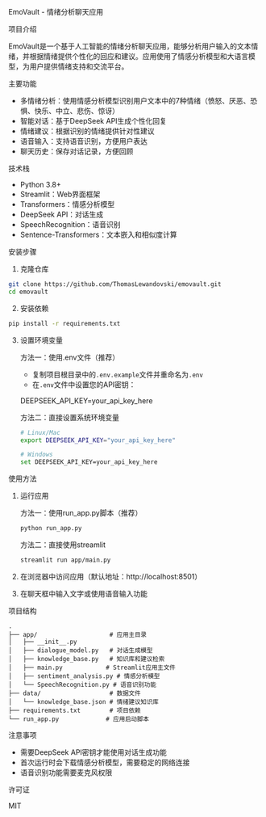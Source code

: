 EmoVault - 情绪分析聊天应用

项目介绍

EmoVault是一个基于人工智能的情绪分析聊天应用，能够分析用户输入的文本情绪，并根据情绪提供个性化的回应和建议。应用使用了情感分析模型和大语言模型，为用户提供情绪支持和交流平台。

主要功能

- 多情绪分析：使用情感分析模型识别用户文本中的7种情绪（愤怒、厌恶、恐惧、快乐、中立、悲伤、惊讶）
- 智能对话：基于DeepSeek API生成个性化回复
- 情绪建议：根据识别的情绪提供针对性建议
- 语音输入：支持语音识别，方便用户表达
- 聊天历史：保存对话记录，方便回顾

技术栈

- Python 3.8+
- Streamlit：Web界面框架
- Transformers：情感分析模型
- DeepSeek API：对话生成
- SpeechRecognition：语音识别
- Sentence-Transformers：文本嵌入和相似度计算

安装步骤

1. 克隆仓库
```bash
git clone https://github.com/ThomasLewandovski/emovault.git
cd emovault
```


2. 安装依赖
```bash
pip install -r requirements.txt
```


3. 设置环境变量

   方法一：使用.env文件（推荐）
   - 复制项目根目录中的`.env.example`文件并重命名为`.env`
   - 在`.env`文件中设置您的API密钥：

   DEEPSEEK_API_KEY=your_api_key_here

   
   方法二：直接设置系统环境变量
   ```bash
   # Linux/Mac
   export DEEPSEEK_API_KEY="your_api_key_here"  
   
   # Windows
   set DEEPSEEK_API_KEY=your_api_key_here
   ```
   

使用方法

1. 运行应用

   方法一：使用run_app.py脚本（推荐）
   ```bash
   python run_app.py
   ```
   
   方法二：直接使用streamlit
   ```bash
   streamlit run app/main.py
   ```

2. 在浏览器中访问应用（默认地址：http://localhost:8501）

3. 在聊天框中输入文字或使用语音输入功能

项目结构

```
.
├── app/                    # 应用主目录
│   ├── __init__.py
│   ├── dialogue_model.py   # 对话生成模型
│   ├── knowledge_base.py   # 知识库和建议检索
│   ├── main.py            # Streamlit应用主文件
│   ├── sentiment_analysis.py # 情感分析模型
│   └── SpeechRecognition.py # 语音识别功能
├── data/                   # 数据文件
│   └── knowledge_base.json # 情绪建议知识库
├── requirements.txt        # 项目依赖
└── run_app.py             # 应用启动脚本
```

注意事项

- 需要DeepSeek API密钥才能使用对话生成功能
- 首次运行时会下载情感分析模型，需要稳定的网络连接
- 语音识别功能需要麦克风权限

许可证

MIT